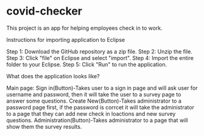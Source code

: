 # covid-checker
This project is an app for helping employees check in to work.

Instructions for importing application to Eclipse

Step 1: Download the GitHub repository as a zip file.
Step 2: Unzip the file.
Step 3: Click "file" on Eclipse and select "import".
Step 4: Import the entire folder to your Eclipse.
Step 5: Click "Run" to run the application.

What does the application looks like?

Main page:
Sign in(Button)-Takes user to a sign in page and will ask user for username and password, then it will take the user to a survey page to answer some questions.
Create New(Button)-Takes administrator to a password page first, if the password is corrcet it will take the administrator to a page that they can add new check in loactions and new survey questions.
Administration(Button)-Takes administrator to a page that will show them the survey results.



